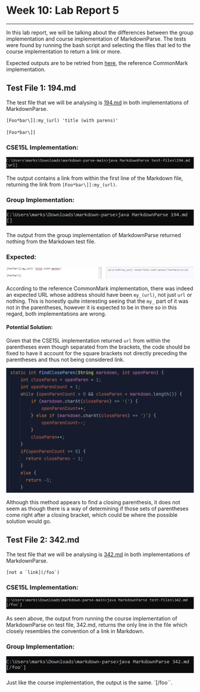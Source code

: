 # Week 10: Lab Report 5
***

In this lab report, we will be talking about the differences between the group
implementation and course implementation of MarkdownParse. The tests were found
by running the bash script and selecting the files that led to the course 
implementation to return a link or more.

Expected outputs are to be retried from 
[here](https://spec.commonmark.org/dingus/), the reference CommonMark 
implementation.

## Test File 1: 194.md

The test file that we will be analysing is 
[194.md](Screenshots/lab_report_5/194.md) in both implementations of 
MarkdownParse. 
```
[Foo*bar\]]:my_(url) 'title (with parens)'

[Foo*bar\]]
```

### CSE15L Implementation: 
![Image](Screenshots/lab_report_5/cse15l_1_implementation_194.png)

The output contains a link from within the first line of the Markdown file, 
returning the link from `[Foo*bar\]]:my_(url)`.

### Group Implementation:
![Image](Screenshots/lab_report_5/group_implementation_194.png)

The output from the group implementation of MarkdownParse returned nothing from 
the Markdown test file.

### Expected:
![Image](Screenshots/lab_report_5/194_expected.png)

According to the reference CommonMark implementation, there was indeed an 
expected URL whose address should have been `my_(url)`, not just `url` or 
nothing. This is honestly quite interesting seeing that the `my_` part of it 
was not in the parentheses, however it is expected to be in there so in this 
regard, both implementations are wrong.

#### Potential Solution:

Given that the CSE15L implementation returned `url` from within the parentheses
even though separated from the brackets, the code should be fixed to have it 
account for the square brackets not directly preceding the parentheses and thus
not being considered link.

![Image](Screenshots/lab_report_5/cse15l_method.png)

Although this method appears to find a closing parenthesis, it does not seem as 
though there is a way of determining if those sets of parentheses come right 
after a closing bracket, which could be where the possible solution would go.


## Test File 2: 342.md

The test file that we will be analysing is
[342.md](Screenshots/lab_report_5/342.md) in both implementations of
MarkdownParse.
```
[not a `link](/foo`)
```

### CSE15L Implementation:

![Image](Screenshots/lab_report_5/cse15l_implementation_342.png)

As seen above, the output from running the course implementation of 
MarkdownParse on test file, 342.md, returns the only line in the file which
closely resembles the convention of a link in Markdown.

### Group Implementation:

![Image](Screenshots/lab_report_5/group_implementation_342.png)

Just like the course implementation, the output is the same. `\[/foo\``.

